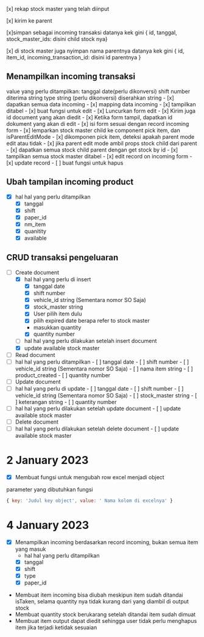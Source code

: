 [x] rekap stock master yang telah diinput

[x] kirim ke parent

[x]simpan sebagai incoming transaksi
datanya kek gini { id, tanggal, stock_master_ids: disini child stock nya}

[x] di stock master juga nyimpan nama parentnya
datanya kek gini { id, item_id, incoming_transaction_id: disini id parentnya }

<!-- 28 Desember 2022 -->
## Menampilkan incoming transaksi
value yang perlu ditampilkan:
  tanggal date(perlu dikonversi)
  shift number
  diterima string
  type string (perlu dikonversi)
  diserahkan string
    - [x] dapatkan semua data incoming
    - [x] mapping data incoming
    - [x] tampilkan ditabel
    - [x] buat fungsi untuk edit
      - [x] Luncurkan form edit
      - [x] Kirim juga id document yang akan diedit
      - [x] Ketika form tampil, dapatkan id dokument yang akan di edit
      - [x] isi form sesuai dengan record incoming form
      - [x] lemparkan stock master child ke component pick item, dan isParentEditMode
      - [x] dikomponen pick item, deteksi apakah parent mode edit atau tidak
      - [x] jika parent edit mode ambil props stock child dari parent
      - [x] dapatkan semua stock child parent dengan get stock by id
      - [x] tampilkan semua stock master ditabel
      - [x] edit record on incoming form
      - [x] update record
    - [ ] buat fungsi untuk hapus

<!-- 29 desember 2022 -->
## Ubah tampilan incoming product
  - [x] hal hal yang perlu ditampilkan
    - [x] tanggal
    - [x] shift
    - [x] paper_id
    - [x] nm_item
    - [x] quanitity
    - [x] available

## CRUD transaksi pengeluaran
- [ ] Create document
  - [x] hal hal yang perlu di insert
    - [x]  tanggal date
    - [x]  shift number
    - [x]  vehicle_id string (Sementara nomor SO Saja)
    - [x]  stock_master string
      - [x] User pilih item dulu
      - [x] pilih expired date berapa refer to stock master
      - masukkan quantity
    - [x]  quantity number
  - [ ]  hal hal yang perlu dilakukan setelah insert document
    - [x]  update available stock master
- [ ]  Read document
  - [ ]  hal hal yang perlu ditampilkan
    - [ ]  tanggal date
    - [ ]  shift number
    - [ ]  vehicle_id string (Sementara nomor SO Saja)
    - [ ]  nama item string
    - [ ]  product_created
    - [ ]  quantity number
- [ ]  Update document
  - [ ]  hal hal yang perlu di update
    - [ ]  tanggal date
    - [ ]  shift number
    - [ ]  vehicle_id string (Sementara nomor SO Saja)
    - [ ]  stock_master string
    - [ ]  keterangan string
    - [ ]  quantity number
  - [ ]  hal hal yang perlu dilakukan setelah update document
    - [ ]  update available stock master
- [ ]  Delete document
  - [ ]  hal hal yang perlu dilakukan setelah delete document
    - [ ]  update available stock master

# 2 January 2023

- [x] Membuat fungsi untuk mengubah row excel menjadi object

parameter yang dibutuhkan fungsi
```javascript
{ key: 'Judul key object', value: ' Nama kolom di excelnya' }
```

# 4 January 2023
- [x] Menampilkan incoming berdasarkan record incoming, bukan semua item yang masuk
  - hal hal yang perlu ditampilkan
  - [x] tanggal
  - [x] shift
  - [x] type
  - [x] paper_id
- Membuat item incoming bisa diubah meskipun item sudah ditandai isTaken, selama quantity nya tidak kurang dari yang diambil di output stock
- Membuat quantity stock berukarang setelah ditandai item sudah dimuat
- Membuat item output dapat diedit sehingga user tidak perlu menghapus item jika terjadi ketidak sesuaian